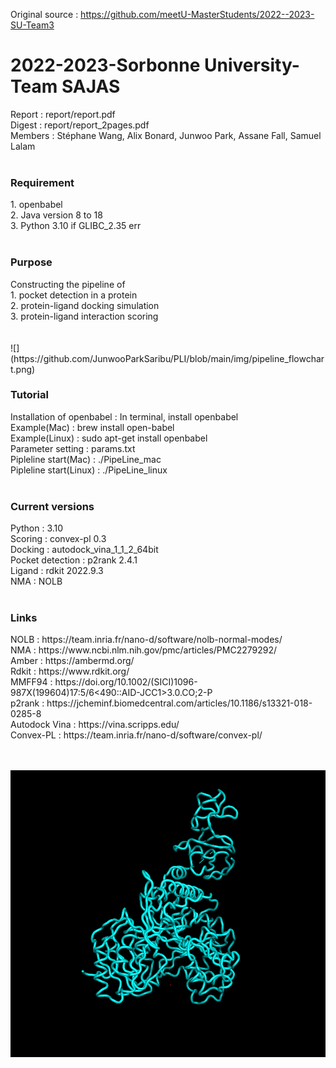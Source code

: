 Original source : https://github.com/meetU-MasterStudents/2022--2023-SU-Team3 <br>

# 2022-2023-Sorbonne University-Team SAJAS <br>
Report : report/report.pdf <br>
Digest : report/report_2pages.pdf <br>
Members : Stéphane Wang, Alix Bonard, Junwoo Park, Assane Fall, Samuel Lalam<br>
<br>
<h3>Requirement</h3>
1. openbabel<br>
2. Java version 8 to 18<br>
3. Python 3.10 if GLIBC_2.35 err <br><br>

<h3>Purpose</h3> 
Constructing the pipeline of 
<br>
1. pocket detection in a protein
<br>
2. protein-ligand docking simulation
<br>
3. protein-ligand interaction scoring
<br>
<br>
<br>
![](https://github.com/JunwooParkSaribu/PLI/blob/main/img/pipeline_flowchart.png)
<br>
<h3>Tutorial</h3>
Installation of openbabel : In terminal, install openbabel<br>
Example(Mac) : brew install open-babel <br>
Example(Linux) : sudo apt-get install openbabel <br>
Parameter setting : params.txt <br>
Pipleline start(Mac) : ./PipeLine_mac <br>
Pipleline start(Linux) : ./PipeLine_linux <br>


<br>
<h3>Current versions</h3>
Python : 3.10 <br>
Scoring : convex-pl 0.3 <br>
Docking : autodock_vina_1_1_2_64bit <br>
Pocket detection : p2rank 2.4.1 <br>
Ligand : rdkit 2022.9.3 <br>
NMA : NOLB <br>

<br>
<h3>Links</h3>
NOLB : https://team.inria.fr/nano-d/software/nolb-normal-modes/ <br>
NMA : https://www.ncbi.nlm.nih.gov/pmc/articles/PMC2279292/ <br>
Amber : https://ambermd.org/ <br>
Rdkit : https://www.rdkit.org/ <br>
MMFF94 : https://doi.org/10.1002/(SICI)1096-987X(199604)17:5/6<490::AID-JCC1>3.0.CO;2-P <br>
p2rank : https://jcheminf.biomedcentral.com/articles/10.1186/s13321-018-0285-8 <br>
Autodock Vina : https://vina.scripps.edu/ <br>
Convex-PL : https://team.inria.fr/nano-d/software/convex-pl/ <br>
<br>
<br>


![](https://github.com/JunwooParkSaribu/PLI/blob/main/img/red_withligand.gif)

